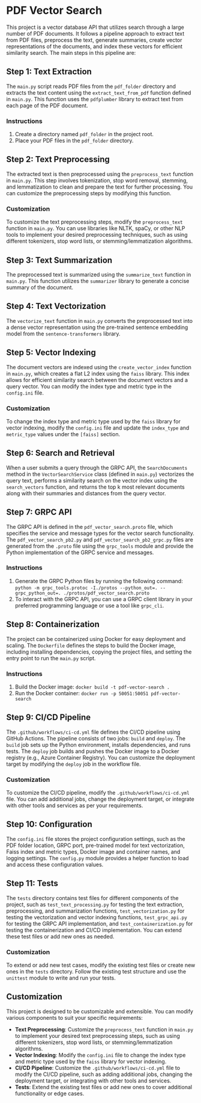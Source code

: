 # PDF Vector Search

This project is a vector database API that utilizes search through a large number of PDF documents. It follows a pipeline approach to extract text from PDF files, preprocess the text, generate summaries, create vector representations of the documents, and index these vectors for efficient similarity search. The main steps in this pipeline are:

## Step 1: Text Extraction

The `main.py` script reads PDF files from the `pdf_folder` directory and extracts the text content using the `extract_text_from_pdf` function defined in `main.py`. This function uses the `pdfplumber` library to extract text from each page of the PDF document.

### Instructions
1. Create a directory named `pdf_folder` in the project root.
2. Place your PDF files in the `pdf_folder` directory.

## Step 2: Text Preprocessing

The extracted text is then preprocessed using the `preprocess_text` function in `main.py`. This step involves tokenization, stop word removal, stemming, and lemmatization to clean and prepare the text for further processing. You can customize the preprocessing steps by modifying this function.

### Customization
To customize the text preprocessing steps, modify the `preprocess_text` function in `main.py`. You can use libraries like NLTK, spaCy, or other NLP tools to implement your desired preprocessing techniques, such as using different tokenizers, stop word lists, or stemming/lemmatization algorithms.

## Step 3: Text Summarization

The preprocessed text is summarized using the `summarize_text` function in `main.py`. This function utilizes the `summarizer` library to generate a concise summary of the document.

## Step 4: Text Vectorization

The `vectorize_text` function in `main.py` converts the preprocessed text into a dense vector representation using the pre-trained sentence embedding model from the `sentence-transformers` library.

## Step 5: Vector Indexing

The document vectors are indexed using the `create_vector_index` function in `main.py`, which creates a flat L2 index using the `faiss` library. This index allows for efficient similarity search between the document vectors and a query vector. You can modify the index type and metric type in the `config.ini` file.

### Customization
To change the index type and metric type used by the `faiss` library for vector indexing, modify the `config.ini` file and update the `index_type` and `metric_type` values under the `[faiss]` section.

## Step 6: Search and Retrieval

When a user submits a query through the GRPC API, the `SearchDocuments` method in the `VectorSearchService` class (defined in `main.py`) vectorizes the query text, performs a similarity search on the vector index using the `search_vectors` function, and returns the top k most relevant documents along with their summaries and distances from the query vector.

## Step 7: GRPC API

The GRPC API is defined in the `pdf_vector_search.proto` file, which specifies the service and message types for the vector search functionality. The `pdf_vector_search_pb2.py` and `pdf_vector_search_pb2_grpc.py` files are generated from the `.proto` file using the `grpc_tools` module and provide the Python implementation of the GRPC service and messages.

### Instructions
1. Generate the GRPC Python files by running the following command:
   `python -m grpc_tools.protoc -I./protos --python_out=. --grpc_python_out=. ./protos/pdf_vector_search.proto`
2. To interact with the GRPC API, you can use a GRPC client library in your preferred programming language or use a tool like `grpc_cli`.

## Step 8: Containerization

The project can be containerized using Docker for easy deployment and scaling. The `Dockerfile` defines the steps to build the Docker image, including installing dependencies, copying the project files, and setting the entry point to run the `main.py` script.

### Instructions
1. Build the Docker image:
   `docker build -t pdf-vector-search .`
2. Run the Docker container:
   `docker run -p 50051:50051 pdf-vector-search`

## Step 9: CI/CD Pipeline

The `.github/workflows/ci-cd.yml` file defines the CI/CD pipeline using GitHub Actions. The pipeline consists of two jobs: `build` and `deploy`. The `build` job sets up the Python environment, installs dependencies, and runs tests. The `deploy` job builds and pushes the Docker image to a Docker registry (e.g., Azure Container Registry). You can customize the deployment target by modifying the `deploy` job in the workflow file.

### Customization
To customize the CI/CD pipeline, modify the `.github/workflows/ci-cd.yml` file. You can add additional jobs, change the deployment target, or integrate with other tools and services as per your requirements.

## Step 10: Configuration

The `config.ini` file stores the project configuration settings, such as the PDF folder location, GRPC port, pre-trained model for text vectorization, Faiss index and metric types, Docker image and container names, and logging settings. The `config.py` module provides a helper function to load and access these configuration values.

## Step 11: Tests

The `tests` directory contains test files for different components of the project, such as `test_text_processing.py` for testing the text extraction, preprocessing, and summarization functions, `test_vectorization.py` for testing the vectorization and vector indexing functions, `test_grpc_api.py` for testing the GRPC API implementation, and `test_containerization.py` for testing the containerization and CI/CD implementation. You can extend these test files or add new ones as needed.

### Customization
To extend or add new test cases, modify the existing test files or create new ones in the `tests` directory. Follow the existing test structure and use the `unittest` module to write and run your tests.

## Customization

This project is designed to be customizable and extensible. You can modify various components to suit your specific requirements:

- **Text Preprocessing**: Customize the `preprocess_text` function in `main.py` to implement your desired text preprocessing steps, such as using different tokenizers, stop word lists, or stemming/lemmatization algorithms.
- **Vector Indexing**: Modify the `config.ini` file to change the index type and metric type used by the `faiss` library for vector indexing.
- **CI/CD Pipeline**: Customize the `.github/workflows/ci-cd.yml` file to modify the CI/CD pipeline, such as adding additional jobs, changing the deployment target, or integrating with other tools and services.
- **Tests**: Extend the existing test files or add new ones to cover additional functionality or edge cases.

